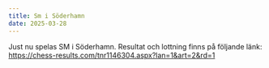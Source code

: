 ```yaml
---
title: Sm i Söderhamn
date: 2025-03-28
---
```


Just nu spelas SM i Söderhamn. Resultat och lottning finns på följande länk:
<https://chess-results.com/tnr1146304.aspx?lan=1&art=2&rd=1>


